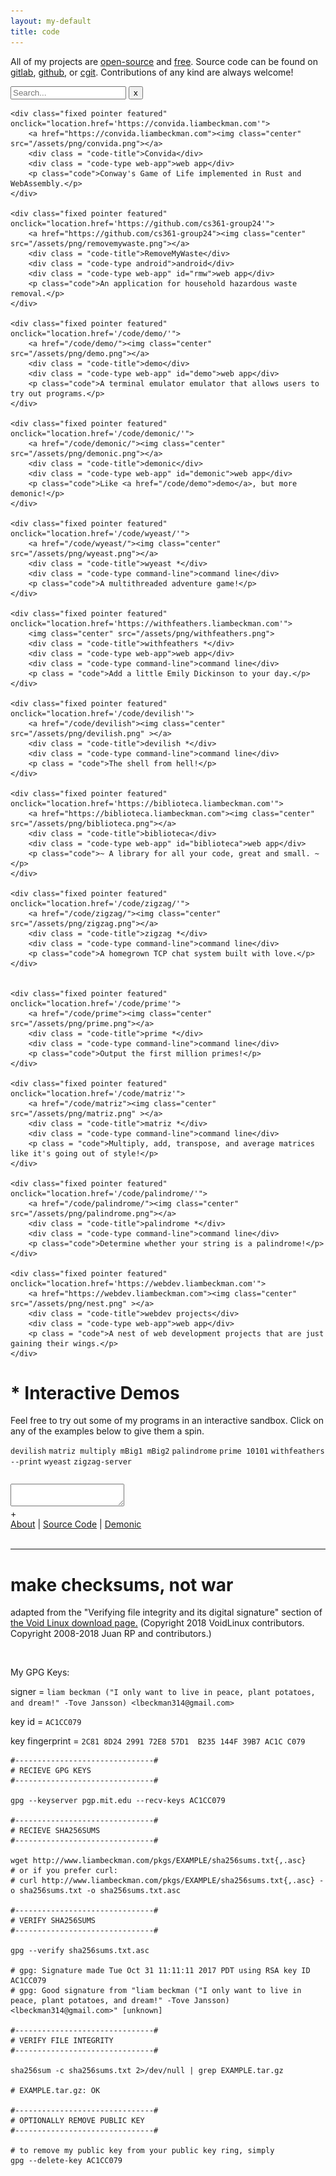 ```yaml
---
layout: my-default
title: code
---
```


<div class="rainbow-box">
    <p>All of my projects are <a href="https://opensource.org/osd-annotated">open-source</a> and <a href="https://www.gnu.org/philosophy/free-sw.en.html">free</a>. Source code can be found on <a href="https://gitlab.com/lbeckman314/">gitlab</a>, <a href="https://github.com/lbeckman314">github</a>, or <a href="https://git.liambeckman.com">cgit</a>. Contributions of any kind are always welcome!</p>
</div>

<div class="inline-content">
    <input id="program-search" type="text_input" name="search" placeholder="Search...">
    <button id="clear">x</button>
</div>

<div class="container">

    <div class="fixed pointer featured" onclick="location.href='https://convida.liambeckman.com'">
        <a href="https://convida.liambeckman.com"><img class="center" src="/assets/png/convida.png"></a>
        <div class = "code-title">Convida</div>
        <div class = "code-type web-app">web app</div>
        <p class="code">Conway's Game of Life implemented in Rust and WebAssembly.</p>
    </div>

    <div class="fixed pointer featured" onclick="location.href='https://github.com/cs361-group24'">
        <a href="https://github.com/cs361-group24"><img class="center" src="/assets/png/removemywaste.png"></a>
        <div class = "code-title">RemoveMyWaste</div>
        <div class = "code-type android">android</div>
        <div class = "code-type web-app" id="rmw">web app</div>
        <p class="code">An application for household hazardous waste removal.</p>
    </div>

    <div class="fixed pointer featured" onclick="location.href='/code/demo/'">
        <a href="/code/demo/"><img class="center" src="/assets/png/demo.png"></a>
        <div class = "code-title">demo</div>
        <div class = "code-type web-app" id="demo">web app</div>
        <p class="code">A terminal emulator emulator that allows users to try out programs.</p>
    </div>

    <div class="fixed pointer featured" onclick="location.href='/code/demonic/'">
        <a href="/code/demonic/"><img class="center" src="/assets/png/demonic.png"></a>
        <div class = "code-title">demonic</div>
        <div class = "code-type web-app" id="demonic">web app</div>
        <p class="code">Like <a href="/code/demo">demo</a>, but more demonic!</p>
    </div>

    <div class="fixed pointer featured" onclick="location.href='/code/wyeast/'">
        <a href="/code/wyeast/"><img class="center" src="/assets/png/wyeast.png"></a>
        <div class = "code-title">wyeast *</div>
        <div class = "code-type command-line">command line</div>
        <p class="code">A multithreaded adventure game!</p>
    </div>

    <div class="fixed pointer featured" onclick="location.href='https://withfeathers.liambeckman.com'">
        <img class="center" src="/assets/png/withfeathers.png">
        <div class = "code-title">withfeathers *</div>
        <div class = "code-type web-app">web app</div>
        <div class = "code-type command-line">command line</div>
        <p class = "code">Add a little Emily Dickinson to your day.</p>
    </div>

    <div class="fixed pointer featured" onclick="location.href='/code/devilish'">
        <a href="/code/devilish"><img class="center" src="/assets/png/devilish.png" ></a>
        <div class = "code-title">devilish *</div>
        <div class = "code-type command-line">command line</div>
        <p class = "code">The shell from hell!</p>
    </div>

    <div class="fixed pointer featured" onclick="location.href='https://biblioteca.liambeckman.com'">
        <a href="https://biblioteca.liambeckman.com"><img class="center" src="/assets/png/biblioteca.png"></a>
        <div class = "code-title">biblioteca</div>
        <div class = "code-type web-app" id="biblioteca">web app</div>
        <p class="code">~ A library for all your code, great and small. ~</p>
    </div>

    <div class="fixed pointer featured" onclick="location.href='/code/zigzag/'">
        <a href="/code/zigzag/"><img class="center" src="/assets/png/zigzag.png"></a>
        <div class = "code-title">zigzag *</div>
        <div class = "code-type command-line">command line</div>
        <p class="code">A homegrown TCP chat system built with love.</p>
    </div>


    <div class="fixed pointer featured" onclick="location.href='/code/prime'">
        <a href="/code/prime"><img class="center" src="/assets/png/prime.png"></a>
        <div class = "code-title">prime *</div>
        <div class = "code-type command-line">command line</div>
        <p class="code">Output the first million primes!</p>
    </div>

    <div class="fixed pointer featured" onclick="location.href='/code/matriz'">
        <a href="/code/matriz"><img class="center" src="/assets/png/matriz.png" ></a>
        <div class = "code-title">matriz *</div>
        <div class = "code-type command-line">command line</div>
        <p class = "code">Multiply, add, transpose, and average matrices like it's going out of style!</p>
    </div>

    <div class="fixed pointer featured" onclick="location.href='/code/palindrome/'">
        <a href="/code/palindrome/"><img class="center" src="/assets/png/palindrome.png"></a>
        <div class = "code-title">palindrome *</div>
        <div class = "code-type command-line">command line</div>
        <p class="code">Determine whether your string is a palindrome!</p>
    </div>

    <div class="fixed pointer featured" onclick="location.href='https://webdev.liambeckman.com'">
        <a href="https://webdev.liambeckman.com"><img class="center" src="/assets/png/nest.png" ></a>
        <div class = "code-title">webdev projects</div>
        <div class = "code-type web-app">web app</div>
        <p class = "code">A nest of web development projects that are just gaining their wings.</p>
    </div>

</div>

# * Interactive Demos

Feel free to try out some of my programs in an interactive sandbox. Click on any of the examples below to give them a spin.


<div class="demo-examples-container">
    <code class="demo-examples">devilish</code>
    <code class="demo-examples">matriz multiply mBig1 mBig2</code>
    <code class="demo-examples">palindrome</code>
    <code class="demo-examples">prime 10101</code>
    <code class="demo-examples">withfeathers --print</code>
    <code class="demo-examples">wyeast</code>
    <code class="demo-examples">zigzag-server</code>
</div>

<pre id="info"></pre>
<div id="terminal">
    <textarea class="terminals" tabindex="0" contentEditable="true"></textarea>
</div>
<script src="/assets/js/demo.js"></script>
<script type="text/javascript">MYLIBRARY.init(["prime 10101"]);</script>

<div id="button-container">
    <span id="duplicate-terminal">+</span>
    <div class="what-is-this">
        <a href="/code/demo">About</a>
        |
        <a href="https://github.com/lbeckman314/demo">Source Code</a>
        |
        <a href="https://liambeckman.com/code/term">Demonic</a>
    </div>
</div>

<br />

<hr />

<h1 id="security">make checksums, not war</h1>

adapted from the "Verifying file integrity and its digital signature" section of <a href="https://www.voidlinux.org/download/#verifying-file-integrity-and-its-digital-signature">the Void Linux download page.</a> (Copyright 2018 VoidLinux contributors. Copyright 2008-2018 Juan RP and contributors.)

<br />

My GPG Keys:

signer = `liam beckman ("I only want to live in peace, plant potatoes, and dream!" -Tove Jansson) <lbeckman314@gmail.com>`

key id = `AC1CC079`

key fingerprint = `2C81 8D24 2991 72E8 57D1  B235 144F 39B7 AC1C C079`


```shell
#-------------------------------#
# RECIEVE GPG KEYS
#-------------------------------#

gpg --keyserver pgp.mit.edu --recv-keys AC1CC079

#-------------------------------#
# RECIEVE SHA256SUMS
#-------------------------------#

wget http://www.liambeckman.com/pkgs/EXAMPLE/sha256sums.txt{,.asc}
# or if you prefer curl:
# curl http://www.liambeckman.com/pkgs/EXAMPLE/sha256sums.txt{,.asc} -o sha256sums.txt -o sha256sums.txt.asc

#-------------------------------#
# VERIFY SHA256SUMS
#-------------------------------#

gpg --verify sha256sums.txt.asc

# gpg: Signature made Tue Oct 31 11:11:11 2017 PDT using RSA key ID AC1CC079
# gpg: Good signature from "liam beckman ("I only want to live in peace, plant potatoes, and dream!" -Tove Jansson) <lbeckman314@gmail.com>" [unknown]

#-------------------------------#
# VERIFY FILE INTEGRITY
#-------------------------------#

sha256sum -c sha256sums.txt 2>/dev/null | grep EXAMPLE.tar.gz

# EXAMPLE.tar.gz: OK

#-------------------------------#
# OPTIONALLY REMOVE PUBLIC KEY
#-------------------------------#

# to remove my public key from your public key ring, simply
gpg --delete-key AC1CC079
```


<script>
    // wait until the DOM before starting buttons
    document.addEventListener('DOMContentLoaded', bindButtons);

function bindButtons() {
    let rmw = document.getElementById('rmw');
    rmw.onclick = function(e) {
        // https://stackoverflow.com/questions/2385113/howto-div-with-onclick-inside-another-div-with-onclick-javascript
        if (!e) var e = window.event;
        e.cancelBubble = true;
        if (e.stopPropagation) e.stopPropagation();
        location.href='https://removemywaste.liambeckman.com/';
    }
}

$(document).ready(function() {
    $("#program-search").on("input", function(){
        console.log(this.value);
        let value = this.value;
        iter(value);
    });

    $("#clear").click(function() {
        $("#program-search")[0].value = "";
        let val = $("#program-search")[0].value;
        console.log("value:", val);
        iter("");
    });

    function iter(value){
        $(".featured").each(function() {
            if (this.outerHTML.includes(value)) {
                console.log("this:", this.outerHTML);
                $(this).css("display", "unset");
            }
            else {
                $(this).css("display", "none");
            }
        });
    }
});
</script>
